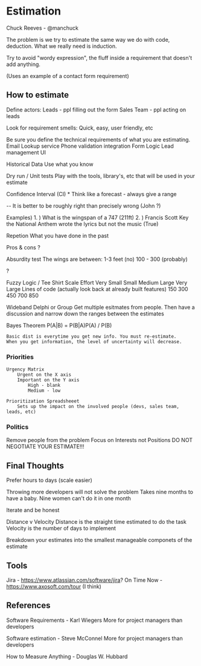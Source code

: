 # Estimation
Chuck Reeves - @manchuck

The problem is we try to estimate the same way we do with code, deduction. What we really need is induction.

Try to avoid "wordy expression", the fluff inside a requirement that doesn't add anything.

(Uses an example of a contact form requirement)

## How to estimate
Define actors:
    Leads - ppl filling out the form
    Sales Team - ppl acting on leads

Look for requirement smells:
    Quick, easy, user friendly, etc

Be sure you define the technical requirements of what you are estimating.
    Email Lookup service
    Phone validation integration
    Form Logic
    Lead management UI

Historical Data
    Use what you know

Dry run / Unit tests
    Play with the tools, library's, etc that will be used in your estimate

Confidence Interval (CI)
    * Think like a forecast - always give a range

-- It is better to be roughly right than precisely wrong (John ?)

Examples)
    1. ) What is the wingspan of a 747 (211ft)
    2. ) Francis Scott Key the National Anthem wrote the lyrics but not the music (True)

Repetion
    What you have done in the past

Pros & cons
    ?

Absurdity test
    The wings are between:
        1-3 feet (no)
        100 - 300 (probably)

?

Fuzzy Logic / Tee Shirt Scale
    Effort
        Very Small
        Small
        Medium
        Large
        Very Large
    Lines of code (actually look back at already built features)
        150
        300
        450
        700
        850

Wideband Delphi or Group
    Get multiple esitmates from people. Then have a discussion and narrow down the ranges between the estimates

Bayes Theorem
    P(A|B) = P(B|A)P(A) / P(B)

    Basic dist is everytime you get new info. You must re-estimate.
    When you get information, the level of uncertainty will decrease.

### Priorities
    Urgency Matrix
        Urgent on the X axis
        Important on the Y axis
            High - blank
            Medium - low

    Prioritization Spreadsheeet
        Sets up the impact on the involved people (devs, sales team, leads, etc)

### Politics
Remove people from the problem
Focus on Interests not Positions
DO NOT NEGOTIATE YOUR ESTIMATE!!!

## Final Thoughts
Prefer hours to days (scale easier)

Throwing more developers will not solve the problem
    Takes nine months to have a baby. Nine women can't do it in one month

Iterate and be honest

Distance v Velocity
    Distance is the straight time estimated to do the task
    Velocity is the number of days to implement

Breakdown your estimates into the smallest manageable componets of the estimate

## Tools
Jira - https://www.atlassian.com/software/jira?
On Time Now - https://www.axosoft.com/tour (I think)

## References
Software Requirements - Karl Wiegers
    More for project managers than developers

Software estimation - Steve McConnel
    More for project managers than developers

How to Measure Anything - Douglas W. Hubbard